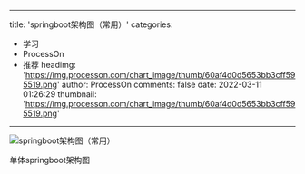 
---
title: 'springboot架构图（常用）'
categories: 
 - 学习
 - ProcessOn
 - 推荐
headimg: 'https://img.processon.com/chart_image/thumb/60af4d0d5653bb3cff595519.png'
author: ProcessOn
comments: false
date: 2022-03-11 01:26:29
thumbnail: 'https://img.processon.com/chart_image/thumb/60af4d0d5653bb3cff595519.png'
---

<div>   
<img class="thumb" alt="springboot架构图（常用）" src="https://img.processon.com/chart_image/thumb/60af4d0d5653bb3cff595519.png" referrerpolicy="no-referrer">
<p>单体springboot架构图</p>  
</div>
            